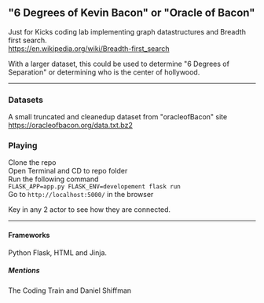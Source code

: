 ## "6 Degrees of Kevin Bacon" or "Oracle of Bacon" 

Just for Kicks coding lab implementing graph datastructures and Breadth first search.  
https://en.wikipedia.org/wiki/Breadth-first_search

With a larger dataset, this could be used to determine "6  Degrees of Separation" or determining who is the center of hollywood. 

---------
### Datasets
A small truncated and cleanedup dataset from "oracleofBacon" site
https://oracleofbacon.org/data.txt.bz2


### Playing
Clone the repo  
Open Terminal and CD to repo folder  
Run the following command  
`FLASK_APP=app.py FLASK_ENV=developement flask run`   
Go to `http://localhost:5000/` in the browser

Key in any 2 actor to see how they are connected. 

---------

#### Frameworks
Python Flask, HTML and Jinja. 

##### Mentions 
The Coding Train and Daniel Shiffman